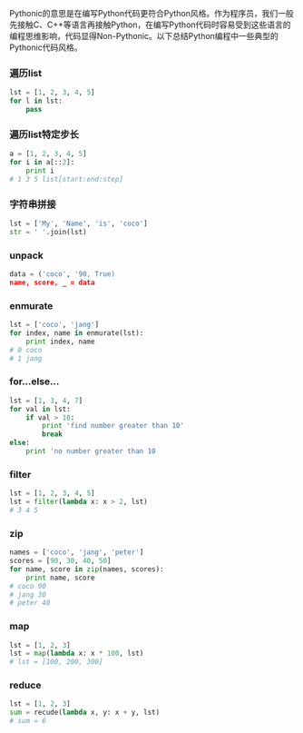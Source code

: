 Pythonic的意思是在编写Python代码更符合Python风格。作为程序员，我们一般先接触C、C++等语言再接触Python，在编写Python代码时容易受到这些语言的编程思维影响，代码显得Non-Pythonic。以下总结Python编程中一些典型的Pythonic代码风格。


### 遍历list
```python
lst = [1, 2, 3, 4, 5]
for l in lst:
    pass
```

### 遍历list特定步长
```python
a = [1, 2, 3, 4, 5]
for i in a[::2]:
	print i
# 1 3 5 list[start:end:step]
```

### 字符串拼接
```python
lst = ['My', 'Name', 'is', 'coco']
str = ' '.join(lst)
```
### unpack
```python
data = ('coco', '90, True)
name, score, _ = data
```
### enmurate
```python
lst = ['coco', 'jang']
for index, name in enmurate(lst):
    print index, name
# 0 coco
# 1 jang
```

### for...else...
```python
lst = [1, 3, 4, 7]
for val in lst:
    if val > 10:
        print 'find number greater than 10'
        break
else:
    print 'no number greater than 10
```

### filter
```python
lst = [1, 2, 3, 4, 5]
lst = filter(lambda x: x > 2, lst)
# 3 4 5
```

### zip
```python
names = ['coco', 'jang', 'peter']
scores = [90, 30, 40, 50]
for name, score in zip(names, scores):
    print name, score
# coco 90
# jang 30
# peter 40
```

### map
```python
lst = [1, 2, 3]
lst = map(lambda x: x * 100, lst)
# lst = [100, 200, 300]
```

### reduce
```python
lst = [1, 2, 3]
sum = recude(lambda x, y: x + y, lst)
# sum = 6
```